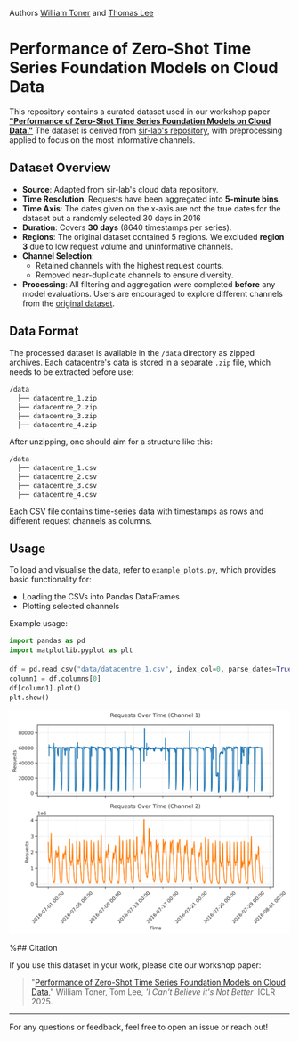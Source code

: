 Authors [William Toner](https://github.com/WToner/) and [Thomas Lee](https://github.com/Tlee43)

# Performance of Zero-Shot Time Series Foundation Models on Cloud Data

This repository contains a curated dataset used in our workshop paper [**"Performance of Zero-Shot Time Series Foundation Models on Cloud Data."**](https://arxiv.org/pdf/2502.12944?) The dataset is derived from [sir-lab's repository](https://github.com/sir-lab), with preprocessing applied to focus on the most informative channels.

## Dataset Overview

- **Source**: Adapted from sir-lab's cloud data repository.
- **Time Resolution**: Requests have been aggregated into **5-minute bins**.
- **Time Axis**: The dates given on the x-axis are not the true dates for the dataset but a randomly selected 30 days in 2016
- **Duration**: Covers **30 days** (8640 timestamps per series).
- **Regions**: The original dataset contained 5 regions. We excluded **region 3** due to low request volume and uninformative channels.
- **Channel Selection**:
  - Retained channels with the highest request counts.
  - Removed near-duplicate channels to ensure diversity.
- **Processing**: All filtering and aggregation were completed **before** any model evaluations. Users are encouraged to explore different channels from the [original dataset](https://github.com/sir-lab).

## Data Format  

The processed dataset is available in the `/data` directory as zipped archives. Each datacentre's data is stored in a separate `.zip` file, which needs to be extracted before use:  

```
/data
  ├── datacentre_1.zip
  ├── datacentre_2.zip
  ├── datacentre_3.zip
  ├── datacentre_4.zip
```

After unzipping, one should aim for a structure like this:  
```
/data
  ├── datacentre_1.csv
  ├── datacentre_2.csv
  ├── datacentre_3.csv
  ├── datacentre_4.csv
```

Each CSV file contains time-series data with timestamps as rows and different request channels as columns.

## Usage

To load and visualise the data, refer to `example_plots.py`, which provides basic functionality for:
- Loading the CSVs into Pandas DataFrames
- Plotting selected channels

Example usage:

```python
import pandas as pd
import matplotlib.pyplot as plt

df = pd.read_csv("data/datacentre_1.csv", index_col=0, parse_dates=True)
column1 = df.columns[0]
df[column1].plot()
plt.show()
```

![alt text](./images/example_datacentre1.png)

%## Citation

If you use this dataset in your work, please cite our workshop paper:

> "[Performance of Zero-Shot Time Series Foundation Models on Cloud Data](https://arxiv.org/pdf/2502.12944?)," William Toner, Tom Lee, _'I Can't Believe it's Not Better'_ ICLR 2025.
---

For any questions or feedback, feel free to open an issue or reach out!
